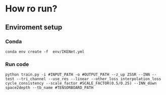 # How ro run?
## Enviroment setup
### Conda
```
conda env create -f  env/IKENet.yml
```

### Run code
```
python train.py -i #INPUT_PATH -o #OUTPUT_PATH --z_up ZSSR --INN --test --tri_channel --use_res --linear --other_loss interpolation_loss cycle_consistency --scale_factor #SCALE_FACTOR(0.5/0.25) --INN_down space2depth --tb_name #TENSORBOARD_PATH
```
